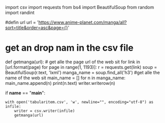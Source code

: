 import csv
import requests
from bs4 import BeautifulSoup
from random import randint

#defin url
url = 'https://www.anime-planet.com/manga/all?sort=title&order=asc&page={}'

# get an drop nam in the csv file 
def getmanga(url):
    # get alle the page url of the web sit 
    for link in [url.format(page) for page in range(1, 1193)]:
        r = requests.get(link)
        soup = BeautifulSoup(r.text, 'lxml')
        manga_name = soup.find_all('h3')
        #get alle the name of the web sit 
        main_name = []
        for n in manga_name:
            main_name.append(n)
            print(n.text)
            writer.writerow(n)


if __name__ == "__main__":

    with open('tabularitem.csv', 'w', newline="", encoding="utf-8") as infile:
        writer = csv.writer(infile)
        getmanga(url)
